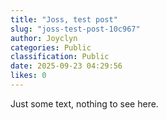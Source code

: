 ```yaml
---
title: "Joss, test post"
slug: "joss-test-post-10c967"
author: Joyclyn
categories: Public
classification: Public
date: 2025-09-23 04:29:56 
likes: 0
---
```


Just some text, nothing to see here.